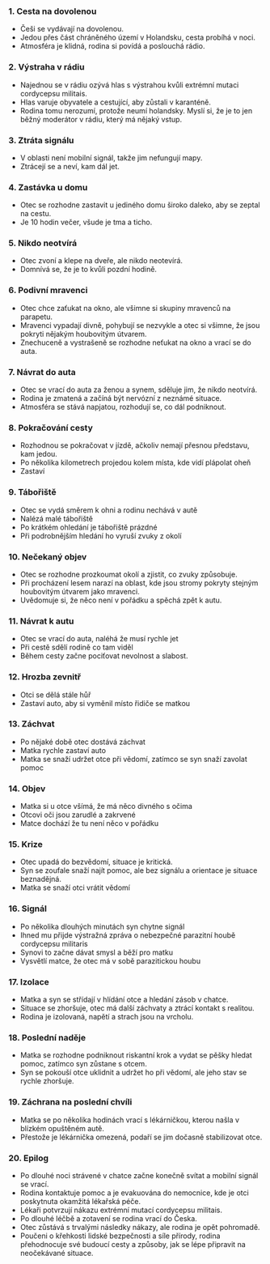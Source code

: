 ### 1. Cesta na dovolenou

- Češi se vydávají na dovolenou.
- Jedou přes část chráněného území v Holandsku, cesta probíhá v noci.
- Atmosféra je klidná, rodina si povídá a poslouchá rádio.

### 2. Výstraha v rádiu

- Najednou se v rádiu ozývá hlas s výstrahou kvůli extrémní mutaci cordycepsu militais.
- Hlas varuje obyvatele a cestující, aby zůstali v karanténě.
- Rodina tomu nerozumí, protože neumí holandsky. Myslí si, že je to jen běžný moderátor v rádiu, který má nějaký vstup.

### 3. Ztráta signálu

- V oblasti není mobilní signál, takže jim nefungují mapy.
- Ztrácejí se a neví, kam dál jet.

### 4. Zastávka u domu

- Otec se rozhodne zastavit u jediného domu široko daleko, aby se zeptal na cestu.
- Je 10 hodin večer, všude je tma a ticho.

### 5. Nikdo neotvírá

- Otec zvoní a klepe na dveře, ale nikdo neotevírá.
- Domnívá se, že je to kvůli pozdní hodině.

### 6. Podivní mravenci

- Otec chce zaťukat na okno, ale všimne si skupiny mravenců na parapetu.
- Mravenci vypadají divně, pohybují se nezvykle a otec si všimne, že jsou pokryti nějakým houbovitým útvarem.
- Znechuceně a vystrašeně se rozhodne neťukat na okno a vrací se do auta.

### 7. Návrat do auta

- Otec se vrací do auta za ženou a synem, sděluje jim, že nikdo neotvírá.
- Rodina je zmatená a začíná být nervózní z neznámé situace.
- Atmosféra se stává napjatou, rozhodují se, co dál podniknout.

### 8. Pokračování cesty

- Rozhodnou se pokračovat v jízdě, ačkoliv nemají přesnou představu, kam jedou.
- Po několika kilometrech projedou kolem místa, kde vidí plápolat oheň
- Zastaví

### 9. Tábořiště

- Otec se vydá směrem k ohni a rodinu nechává v autě
- Nalézá malé tábořiště
- Po krátkém ohledání je tábořiště prázdné
- Při podrobnějším hledání ho vyruší zvuky z okolí

### 10. Nečekaný objev

- Otec se rozhodne prozkoumat okolí a zjistit, co zvuky způsobuje.
- Při procházení lesem narazí na oblast, kde jsou stromy pokryty stejným houbovitým útvarem jako mravenci.
- Uvědomuje si, že něco není v pořádku a spěchá zpět k autu.

### 11. Návrat k autu

- Otec se vrací do auta, naléhá že musí rychle jet
- Při cestě sdělí rodině co tam viděl
- Během cesty začne pociťovat nevolnost a slabost.

### 12. Hrozba zevnitř

- Otci se dělá stále hůř
- Zastaví auto, aby si vyměnil místo řidiče se matkou

### 13. Záchvat

- Po nějaké době otec dostává záchvat
- Matka rychle zastaví auto
- Matka se snaží udržet otce při vědomí, zatímco se syn snaží zavolat pomoc

### 14. Objev

- Matka si u otce všímá, že má něco divného s očima
- Otcovi oči jsou zarudlé a zakrvené
- Matce dochází že tu není něco v pořádku

### 15. Krize

- Otec upadá do bezvědomí, situace je kritická.
- Syn se zoufale snaží najít pomoc, ale bez signálu a orientace je situace beznadějná.
- Matka se snaží otci vrátit vědomí

### 16. Signál

- Po několika dlouhých minutách syn chytne signál
- Ihned mu přijde výstražná zpráva o nebezpečné parazitní houbě cordycepsu militaris
- Synovi to začne dávat smysl a běží pro matku
- Vysvětlí matce, že otec má v sobě parazitickou houbu

### 17. Izolace

- Matka a syn se střídají v hlídání otce a hledání zásob v chatce.
- Situace se zhoršuje, otec má další záchvaty a ztrácí kontakt s realitou.
- Rodina je izolovaná, napětí a strach jsou na vrcholu.

### 18. Poslední naděje

- Matka se rozhodne podniknout riskantní krok a vydat se pěšky hledat pomoc, zatímco syn zůstane s otcem.
- Syn se pokouší otce uklidnit a udržet ho při vědomí, ale jeho stav se rychle zhoršuje.

### 19. Záchrana na poslední chvíli

- Matka se po několika hodinách vrací s lékárničkou, kterou našla v blízkém opuštěném autě.
- Přestože je lékárnička omezená, podaří se jim dočasně stabilizovat otce.

### 20. Epilog

- Po dlouhé noci strávené v chatce začne konečně svítat a mobilní signál se vrací.
- Rodina kontaktuje pomoc a je evakuována do nemocnice, kde je otci poskytnuta okamžitá lékařská péče.
- Lékaři potvrzují nákazu extrémní mutací cordycepsu militais.
- Po dlouhé léčbě a zotavení se rodina vrací do Česka.
- Otec zůstává s trvalými následky nákazy, ale rodina je opět pohromadě.
- Poučeni o křehkosti lidské bezpečnosti a síle přírody, rodina přehodnocuje své budoucí cesty a způsoby, jak se lépe připravit na neočekávané situace.